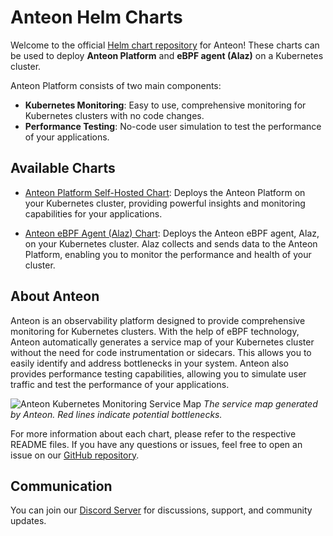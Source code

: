 # Anteon Helm Charts

Welcome to the official [Helm chart repository](https://github.com/getanteon/anteon-helm-charts) for Anteon!
These charts can be used to deploy **Anteon Platform** and **eBPF agent (Alaz)** on a Kubernetes cluster.

Anteon Platform consists of two main components:

- **Kubernetes Monitoring**: Easy to use, comprehensive monitoring for Kubernetes clusters with no code changes.
- **Performance Testing**: No-code user simulation to test the performance of your applications.

## Available Charts

- [Anteon Platform Self-Hosted Chart](https://getanteon.com/docs/helm-charts/anteon): Deploys the Anteon Platform on your Kubernetes cluster, providing powerful insights and monitoring capabilities for your applications.

- [Anteon eBPF Agent (Alaz) Chart](https://getanteon.com/docs/helm-charts/alaz): Deploys the Anteon eBPF agent, Alaz, on your Kubernetes cluster. Alaz collects and sends data to the Anteon Platform, enabling you to monitor the performance and health of your cluster.

## About Anteon

Anteon is an observability platform designed to provide comprehensive monitoring for Kubernetes clusters. With the help of eBPF technology, Anteon automatically generates a service map of your Kubernetes cluster without the need for code instrumentation or sidecars. This allows you to easily identify and address bottlenecks in your system. Anteon also provides performance testing capabilities, allowing you to simulate user traffic and test the performance of your applications.

![Anteon Kubernetes Monitoring Service Map](assets/anteon_service_map.png)
_The service map generated by Anteon. Red lines indicate potential bottlenecks._

For more information about each chart, please refer to the respective README files. If you have any questions or issues, feel free to open an issue on our [GitHub repository](https://github.com/getanteon/anteon-helm-charts/issues).

## Communication

You can join our [Discord Server](https://discord.com/invite/9KdnrSUZQg) for discussions, support, and community updates.
